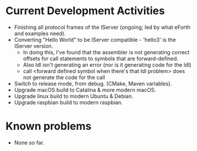# Current Development Activities

* Finishing all protocol frames of the IServer (ongoing; led by what eForth and examples need).
* Converting "Hello World" to be IServer compatible - 'hello3' is the IServer version.
  * In doing this, I've found that the assembler is not generating correct offsets for call statements to symbols that are forward-defined.
  * Also ldl <some undefined symbol> isn't generating an error (nor is it generating code for the ldl)
  * call <forward defined symbol when there's that ldl problem> does not generate the code for the call
* Switch to release mode, from debug. (CMake, Maven variables).
* Upgrade macOS build to Catalina & more modern macOS.
* Upgrade linux build to modern Ubuntu & Debian.
* Upgrade raspbian build to modern raspbian.

# Known problems

* None so far.